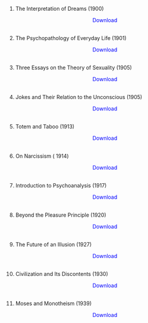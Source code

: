 1. The Interpretation of Dreams (1900)</br>
                <a href="https://github.com/manjunath5496/Influential-Books-By-Sigmund-Freud/blob/master/sf(1).pdf" target="_blank" style="text-decoration:none"> <font color="blue"> <center> Download</center></font> </a></br>
                
2. The Psychopathology of Everyday Life (1901)</br>
                <a href="https://github.com/manjunath5496/Influential-Books-By-Sigmund-Freud/blob/master/sf(2).pdf" target="_blank" style="text-decoration:none"> <font color="blue"> <center> Download</center></font> </a></br>
                
3. Three Essays on the Theory of Sexuality (1905)</br>
                <a href="https://github.com/manjunath5496/Influential-Books-By-Sigmund-Freud/blob/master/sf(3).pdf" target="_blank" style="text-decoration:none"> <font color="blue"> <center> Download</center></font> </a></br>
                
4. Jokes and Their Relation to the Unconscious (1905)</br>
                <a href="https://github.com/manjunath5496/Influential-Books-By-Sigmund-Freud/blob/master/sf(4).pdf" target="_blank" style="text-decoration:none"> <font color="blue"> <center> Download</center></font> </a></br>
                
5. Totem and Taboo (1913)</br>
                <a href="https://github.com/manjunath5496/Influential-Books-By-Sigmund-Freud/blob/master/sf(5).pdf" target="_blank" style="text-decoration:none"> <font color="blue"> <center> Download</center></font> </a></br>
                
6. On Narcissism ( 1914)</br>
                <a href="https://github.com/manjunath5496/Influential-Books-By-Sigmund-Freud/blob/master/sf(6).pdf" target="_blank" style="text-decoration:none"> <font color="blue"> <center> Download</center></font> </a></br>

7. Introduction to Psychoanalysis (1917)</br>
                <a href="https://github.com/manjunath5496/Influential-Books-By-Sigmund-Freud/blob/master/sf(7).pdf" target="_blank" style="text-decoration:none"> <font color="blue"> <center> Download</center></font> </a></br>
                
8. Beyond the Pleasure Principle (1920)</br>
                <a href="https://github.com/manjunath5496/Influential-Books-By-Sigmund-Freud/blob/master/sf(8).pdf" target="_blank" style="text-decoration:none"> <font color="blue"> <center> Download</center></font> </a></br>
                
9. The Future of an Illusion (1927)</br>
                <a href="https://github.com/manjunath5496/Influential-Books-By-Sigmund-Freud/blob/master/sf(9).pdf" target="_blank" style="text-decoration:none"> <font color="blue"> <center> Download</center></font> </a></br>
                
10. Civilization and Its Discontents (1930)</br>
                <a href="https://github.com/manjunath5496/Influential-Books-By-Sigmund-Freud/blob/master/sf(10).pdf" target="_blank" style="text-decoration:none"> <font color="blue"> <center> Download</center></font> </a></br> 
                
11. Moses and Monotheism (1939)</br>
                <a href="https://github.com/manjunath5496/Influential-Books-By-Sigmund-Freud/blob/master/sf(11).pdf" target="_blank" style="text-decoration:none"> <font color="blue"> <center> Download</center></font> </a></br>
